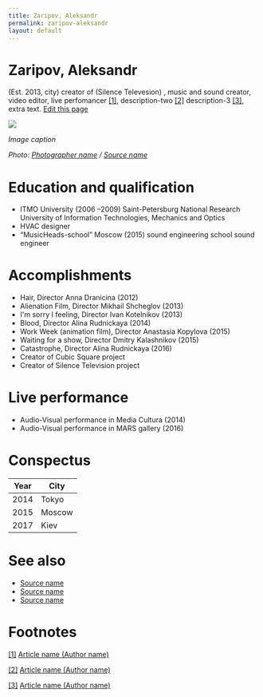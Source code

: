 ```yaml
---
title: Zaripov, Aleksandr
permalink: zaripov-aleksandr
layout: default
---
```


# Zaripov, Aleksandr

(Est. 2013, city) creator of (Silence Televesion) , music and sound creator, video editor, live perfomancer <span id="a1">[\[1\]](#f1)</span>, description-two <span id="a2">[\[2\]](#f2)</span> description-3 <span id="a3">[\[3\]](#f3)</span>, extra text. [Edit this page](http://prose.io/#indexmod/encyclopedia/edit/master/zaripov-aleksandr.md)

![](/images/image-name.jpg)

*Image caption*

*Photo: [Photographer name](http://example.net/) / [Source name](http://example.net/)*



# Education and qualification

+ ITMO University (2006 –2009) Saint-Petersburg National Research University of Information Technologies, Mechanics and Optics
+ HVAC designer
+ “MusicHeads-school” Moscow (2015) sound engineering school sound engineer

# Accomplishments

+ Hair, Director Anna Dranicina (2012)
+ Alienation Film, Director Mikhail Shcheglov (2013)
+ I'm sorry I feeling, Director Ivan Kotelnikov (2013)
+ Blood, Director Alina Rudnickaya (2014)
+ Work Week (animation film), Director Anastasia Kopylova (2015)
+ Waiting for a show, Director Dmitry Kalashnikov (2015)
+ Catastrophe, Director Alina Rudnickaya (2016)
+ Creator of Cubic Square project
+ Creator of Silence Television project

# Live performance

+ Audio-Visual performance in Media Cultura (2014)
+ Audio-Visual performance in MARS gallery (2016)

# Conspectus

|Year|City|
|----|---------|
|2014|Tokyo|
|2015|Moscow|
|2017|Kiev|

# See also

- [Source name](http://example.net/)
- [Source name](http://example.net/)
- [Source name](http://example.net/)

# Footnotes

[[1]](#a1) <span id="f1"></span> [Article name (Author name)](http://example.net/article)

[[2]](#a2) <span id="f2"></span> [Article name (Author name)](http://example.net/article)

[[3]](#a3) <span id="f3"></span> [Article name (Author name)](http://example.net/article)
